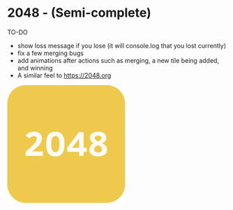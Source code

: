 # 2048 - (Semi-complete)

TO-DO
- show loss message if you lose (it will console.log that you lost currently)
- fix a few merging bugs
- add animations after actions such as merging, a new tile being added, and winning
- A similar feel to https://2048.org


![alt text](https://github.com/Astro-gram/2048/blob/master/public/extras/logo.png?raw=true)
